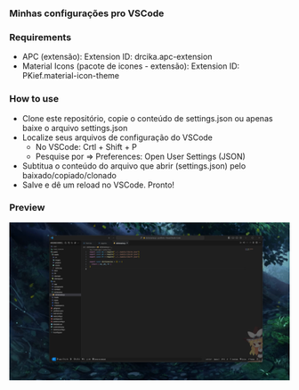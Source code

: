 ### Minhas configurações pro VSCode

### Requirements
- APC (extensão): Extension ID: drcika.apc-extension
- Material Icons (pacote de icones - extensão): Extension ID: PKief.material-icon-theme


### How to use
- Clone este repositório, copie o conteúdo de settings.json ou apenas baixe o arquivo settings.json
- Localize seus arquivos de configuração do VSCode 
  - No VSCode: Crtl + Shift + P
  - Pesquise por => Preferences: Open User Settings (JSON)
- Subtitua o conteúdo do arquivo que abrir (settings.json) pelo baixado/copiado/clonado 
- Salve e dê um reload no VSCode. Pronto!


### Preview
<img src="preview.png"/>